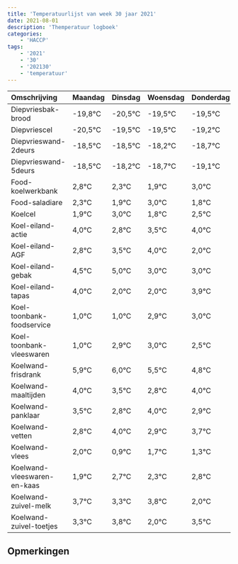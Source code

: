 ```yaml
---
title: 'Temperatuurlijst van week 30 jaar 2021'
date: 2021-08-01
description: 'Themperatuur logboek'
categories:
    - 'HACCP'
tags:
    - '2021'
    - '30'
    - '202130'
    - 'temperatuur'
---
```

|Omschrijving|Maandag|Dinsdag|Woensdag|Donderdag|Vrijdag|Zaterdag|Zondag|
|:---|:---|:---|:---|:---|:---|:---|:---|
|Diepvriesbak-brood|-19,8°C|-20,5°C|-19,5°C|-19,5°C|-19,2°C|-19,7°C|-20,1°C|
|Diepvriescel|-20,5°C|-19,5°C|-19,5°C|-19,2°C|-19,7°C|-20,1°C|-19,0°C|
|Diepvrieswand-2deurs|-18,5°C|-18,5°C|-18,2°C|-18,7°C|-19,1°C|-18,0°C|-19,2°C|
|Diepvrieswand-5deurs|-18,5°C|-18,2°C|-18,7°C|-19,1°C|-18,0°C|-19,2°C|-18,5°C|
|Food-koelwerkbank|2,8°C|2,3°C|1,9°C|3,0°C|1,8°C|2,5°C|3,0°C|
|Food-saladiare|2,3°C|1,9°C|3,0°C|1,8°C|2,5°C|3,0°C|1,0°C|
|Koelcel|1,9°C|3,0°C|1,8°C|2,5°C|3,0°C|1,0°C|1,0°C|
|Koel-eiland-actie|4,0°C|2,8°C|3,5°C|4,0°C|2,0°C|2,0°C|3,9°C|
|Koel-eiland-AGF|2,8°C|3,5°C|4,0°C|2,0°C|2,0°C|3,9°C|4,0°C|
|Koel-eiland-gebak|4,5°C|5,0°C|3,0°C|3,0°C|4,9°C|5,0°C|4,5°C|
|Koel-eiland-tapas|4,0°C|2,0°C|2,0°C|3,9°C|4,0°C|3,5°C|2,8°C|
|Koel-toonbank-foodservice|1,0°C|1,0°C|2,9°C|3,0°C|2,5°C|1,8°C|3,0°C|
|Koel-toonbank-vleeswaren|1,0°C|2,9°C|3,0°C|2,5°C|1,8°C|3,0°C|1,9°C|
|Koelwand-frisdrank|5,9°C|6,0°C|5,5°C|4,8°C|6,0°C|4,9°C|5,7°C|
|Koelwand-maaltijden|4,0°C|3,5°C|2,8°C|4,0°C|2,9°C|3,7°C|3,3°C|
|Koelwand-panklaar|3,5°C|2,8°C|4,0°C|2,9°C|3,7°C|3,3°C|3,8°C|
|Koelwand-vetten|2,8°C|4,0°C|2,9°C|3,7°C|3,3°C|3,8°C|2,0°C|
|Koelwand-vlees|2,0°C|0,9°C|1,7°C|1,3°C|1,8°C|0,0°C|1,5°C|
|Koelwand-vleeswaren-en-kaas|1,9°C|2,7°C|2,3°C|2,8°C|1,0°C|2,5°C|2,5°C|
|Koelwand-zuivel-melk|3,7°C|3,3°C|3,8°C|2,0°C|3,5°C|3,5°C|3,3°C|
|Koelwand-zuivel-toetjes|3,3°C|3,8°C|2,0°C|3,5°C|3,5°C|3,3°C|2,5°C|

## Opmerkingen


